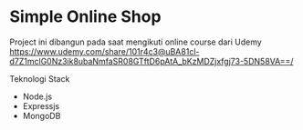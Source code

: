# Simple Online Shop
Project ini dibangun pada saat mengikuti online course dari Udemy
https://www.udemy.com/share/101r4c3@uBA81cl-d7Z1mclG0Nz3ik8ubaNmfaSR08GTftD6pAtA_bKzMDZjxfgj73-5DN58VA==/

Teknologi Stack
- Node.js
- Expressjs
- MongoDB
